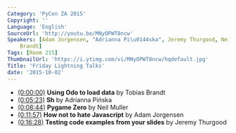```yaml
---
Category: 'PyCon ZA 2015'
Copyright: ''
Language: 'English'
SourceUrl: 'http://youtu.be/MNyOPWT8ncw'
Speakers: [Adam Jorgensen, "Adrianna Pi\u0144ska", Jeremy Thurgood, Neil Muller, Tobias
    Brandt]
Tags: [Room 215]
ThumbnailUrl: 'https://i.ytimg.com/vi/MNyOPWT8ncw/hqdefault.jpg'
Title: 'Friday Lightning Talks'
date: '2015-10-02'
---
```

 * [(0:00:00)](http://youtu.be/MNyOPWT8ncw?t=0h0m0s) **Using Odo to load data** by Tobias Brandt
* [(0:05:23)](http://youtu.be/MNyOPWT8ncw?t=0h5m23s) **Sh** by Adrianna Pińska
* [(0:08:44)](http://youtu.be/MNyOPWT8ncw?t=0h8m44s) **Pygame Zero** by Neil Muller
* [(0:11:57)](http://youtu.be/MNyOPWT8ncw?t=0h11m57s) **How not to hate Javascript** by Adam Jorgensen
* [(0:16:28)](http://youtu.be/MNyOPWT8ncw?t=0h16m28s) **Testing code examples from your slides** by Jeremy Thurgood